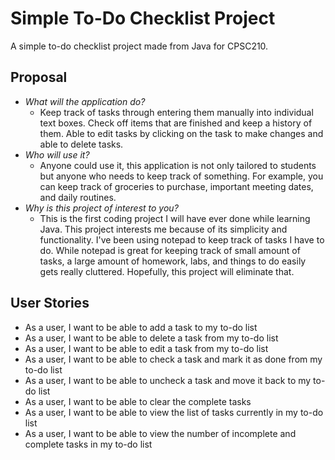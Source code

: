 # Simple To-Do Checklist Project

A simple to-do checklist project made from Java for CPSC210.

## Proposal

- *What will the application do?*
    - Keep track of tasks through entering them manually into individual text boxes. Check off items that are finished
      and keep a history of them. Able to edit tasks by clicking on the task to make changes and able to delete tasks.
- *Who will use it?*
    - Anyone could use it, this application is not only tailored to students but anyone who needs to keep track of
      something. For example, you can keep track of groceries to purchase, important meeting dates, and daily routines.
- *Why is this project of interest to you?*
    - This is the first coding project I will have ever done while learning Java. This project interests me because of
      its simplicity and functionality. I've been using notepad to keep track of tasks I have to do. While notepad is
      great for keeping track of small amount of tasks, a large amount of homework, labs, and things to do easily gets
      really cluttered. Hopefully, this project will eliminate that.

## User Stories

- As a user, I want to be able to add a task to my to-do list
- As a user, I want to be able to delete a task from my to-do list
- As a user, I want to be able to edit a task from my to-do list
- As a user, I want to be able to check a task and mark it as done from my to-do list
- As a user, I want to be able to uncheck a task and move it back to my to-do list
- As a user, I want to be able to clear the complete tasks
- As a user, I want to be able to view the list of tasks currently in my to-do list
- As a user, I want to be able to view the number of incomplete and complete tasks in my to-do list